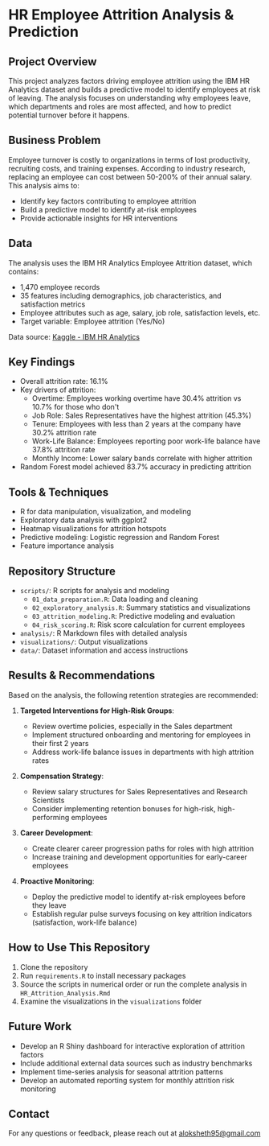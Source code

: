 # HR Employee Attrition Analysis & Prediction

## Project Overview
This project analyzes factors driving employee attrition using the IBM HR Analytics dataset and builds a predictive model to identify employees at risk of leaving. The analysis focuses on understanding why employees leave, which departments and roles are most affected, and how to predict potential turnover before it happens.

## Business Problem
Employee turnover is costly to organizations in terms of lost productivity, recruiting costs, and training expenses. According to industry research, replacing an employee can cost between 50-200% of their annual salary. This analysis aims to:
- Identify key factors contributing to employee attrition
- Build a predictive model to identify at-risk employees
- Provide actionable insights for HR interventions

## Data
The analysis uses the IBM HR Analytics Employee Attrition dataset, which contains:
- 1,470 employee records
- 35 features including demographics, job characteristics, and satisfaction metrics
- Employee attributes such as age, salary, job role, satisfaction levels, etc.
- Target variable: Employee attrition (Yes/No)

Data source: [Kaggle - IBM HR Analytics](https://www.kaggle.com/datasets/pavansubhasht/ibm-hr-analytics-attrition-dataset)

## Key Findings
- Overall attrition rate: 16.1%
- Key drivers of attrition:
  - Overtime: Employees working overtime have 30.4% attrition vs 10.7% for those who don't
  - Job Role: Sales Representatives have the highest attrition (45.3%)
  - Tenure: Employees with less than 2 years at the company have 30.2% attrition rate
  - Work-Life Balance: Employees reporting poor work-life balance have 37.8% attrition rate
  - Monthly Income: Lower salary bands correlate with higher attrition
- Random Forest model achieved 83.7% accuracy in predicting attrition

## Tools & Techniques
- R for data manipulation, visualization, and modeling
- Exploratory data analysis with ggplot2
- Heatmap visualizations for attrition hotspots
- Predictive modeling: Logistic regression and Random Forest
- Feature importance analysis

## Repository Structure
- `scripts/`: R scripts for analysis and modeling
  - `01_data_preparation.R`: Data loading and cleaning
  - `02_exploratory_analysis.R`: Summary statistics and visualizations
  - `03_attrition_modeling.R`: Predictive modeling and evaluation
  - `04_risk_scoring.R`: Risk score calculation for current employees
- `analysis/`: R Markdown files with detailed analysis
- `visualizations/`: Output visualizations
- `data/`: Dataset information and access instructions

## Results & Recommendations

Based on the analysis, the following retention strategies are recommended:

1. **Targeted Interventions for High-Risk Groups**:
   - Review overtime policies, especially in the Sales department
   - Implement structured onboarding and mentoring for employees in their first 2 years
   - Address work-life balance issues in departments with high attrition rates

2. **Compensation Strategy**:
   - Review salary structures for Sales Representatives and Research Scientists
   - Consider implementing retention bonuses for high-risk, high-performing employees

3. **Career Development**:
   - Create clearer career progression paths for roles with high attrition
   - Increase training and development opportunities for early-career employees

4. **Proactive Monitoring**:
   - Deploy the predictive model to identify at-risk employees before they leave
   - Establish regular pulse surveys focusing on key attrition indicators (satisfaction, work-life balance)

## How to Use This Repository

1. Clone the repository
2. Run `requirements.R` to install necessary packages
3. Source the scripts in numerical order or run the complete analysis in `HR_Attrition_Analysis.Rmd`
4. Examine the visualizations in the `visualizations` folder

## Future Work
- Develop an R Shiny dashboard for interactive exploration of attrition factors
- Include additional external data sources such as industry benchmarks
- Implement time-series analysis for seasonal attrition patterns
- Develop an automated reporting system for monthly attrition risk monitoring

## Contact
For any questions or feedback, please reach out at aloksheth95@gmail.com
